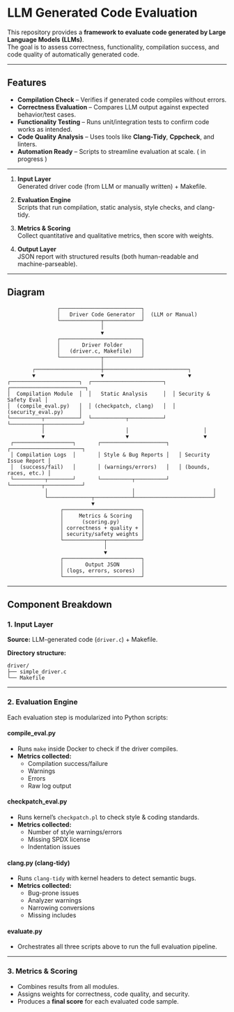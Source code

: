 #  LLM Generated Code Evaluation

This repository provides a **framework to evaluate code generated by Large Language Models (LLMs)**.  
The goal is to assess correctness, functionality, compilation success, and code quality of automatically generated code.

---

##  Features

-  **Compilation Check** – Verifies if generated code compiles without errors.  
-  **Correctness Evaluation** – Compares LLM output against expected behavior/test cases.  
-  **Functionality Testing** – Runs unit/integration tests to confirm code works as intended.  
-  **Code Quality Analysis** – Uses tools like **Clang-Tidy**, **Cppcheck**, and linters.  
-  **Automation Ready** – Scripts to streamline evaluation at scale.  ( in progress )

---

1. **Input Layer**  
   Generated driver code (from LLM or manually written) + Makefile.

2. **Evaluation Engine**  
   Scripts that run compilation, static analysis, style checks, and clang-tidy.

3. **Metrics & Scoring**  
   Collect quantitative and qualitative metrics, then score with weights.

4. **Output Layer**  
   JSON report with structured results (both human-readable and machine-parseable).

---


##  Diagram 

```text
                ┌──────────────────────────┐
                │   Driver Code Generator  │  (LLM or Manual)
                └─────────────┬────────────┘
                              │
                              ▼
                ┌──────────────────────────┐
                │       Driver Folder      │
                │   (driver.c, Makefile)   │
                └─────────────┬────────────┘
                              │
        ┌─────────────────────┼───────────────────────────┐
        ▼                     ▼                           ▼
┌──────────────────────┐  ┌───────────────────────┐  ┌────────────────────────┐
│  Compilation Module  │  │   Static Analysis     │  │ Security & Safety Eval │
│  (compile_eval.py)   │  │ (checkpatch, clang)   │  │ (security_eval.py)     │
└──────────┬───────────┘  └───────────┬───────────┘  └──────────┬────────────┘
           │                          │                        │
           ▼                          ▼                        ▼
 ┌───────────────────┐       ┌─────────────────────┐   ┌───────────────────────┐
 │ Compilation Logs  │       │ Style & Bug Reports │   │ Security Issue Report │
 │  (success/fail)   │       │ (warnings/errors)   │   │ (bounds, races, etc.) │
 └──────────┬────────┘       └──────────┬──────────┘   └──────────┬────────────┘
            │                           │                         │
            └──────────────┬────────────┴─────────────────────────┘
                           ▼                          
                 ┌─────────────────────────┐
                 │     Metrics & Scoring   │
                 │      (scoring.py)       │
                 │ correctness + quality + │
                 │ security/safety weights │
                 └─────────────┬───────────┘
                               │
                               ▼
                 ┌─────────────────────────┐
                 │       Output JSON       │
                 │ (logs, errors, scores)  │
                 └─────────────────────────┘
```
---


## Component Breakdown

### 1. Input Layer

**Source:** LLM-generated code (`driver.c`) + Makefile.  

**Directory structure:**
```
driver/
├── simple_driver.c
└── Makefile
```


---

### 2. Evaluation Engine

Each evaluation step is modularized into Python scripts:

#### **compile_eval.py**
- Runs `make` inside Docker to check if the driver compiles.  
- **Metrics collected:**  
  - Compilation success/failure  
  - Warnings  
  - Errors  
  - Raw log output  

#### **checkpatch_eval.py**
- Runs kernel’s `checkpatch.pl` to check style & coding standards.  
- **Metrics collected:**  
  - Number of style warnings/errors  
  - Missing SPDX license  
  - Indentation issues  

#### **clang.py (clang-tidy)**
- Runs `clang-tidy` with kernel headers to detect semantic bugs.  
- **Metrics collected:**  
  - Bug-prone issues  
  - Analyzer warnings  
  - Narrowing conversions  
  - Missing includes  

#### **evaluate.py**
- Orchestrates all three scripts above to run the full evaluation pipeline.  

---

### 3. Metrics & Scoring

- Combines results from all modules.  
- Assigns weights for correctness, code quality, and security.  
- Produces a **final score** for each evaluated code sample.  

